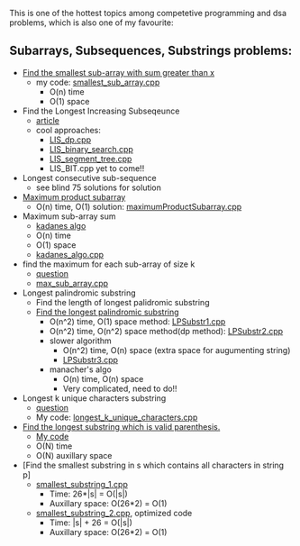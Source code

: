 This is one of the hottest topics among competetive programming and dsa problems, which is also one of my favourite:

## Subarrays, Subsequences, Substrings problems:
- [Find the smallest sub-array with sum greater than x](https://www.geeksforgeeks.org/problems/smallest-subarray-with-sum-greater-than-x5651/1)
  - my code: [smallest_sub_array.cpp](smallest_sub_array.cpp)
    - O(n) time
    - O(1) space
- Find the Longest Increasing Subseqeunce
  - [article](https://leetcode.com/problems/longest-increasing-subsequence/solutions/1326308/c-python-dp-binary-search-bit-segment-tree-solutions-picture-explain-o-nlogn/)
  - cool approaches:
    - [LIS_dp.cpp](LIS_dp.cpp)
    - [LIS_binary_search.cpp](LIS_binary_search.cpp)
    - [LIS_segment_tree.cpp](LIS_segment_tree.cpp)
    - LIS_BIT.cpp yet to come!!
- Longest consecutive sub-sequence
  - see blind 75 solutions for solution
- [Maximum product subarray](https://www.geeksforgeeks.org/problems/maximum-product-subarray3604/1)
  - O(n) time, O(1) solution: [maximumProductSubarray.cpp](maximumProductSubarray.cpp) 
- Maximum sub-array sum
  - [kadanes algo](https://www.geeksforgeeks.org/problems/kadanes-algorithm-1587115620/1)
  - O(n) time
  - O(1) space
  - [kadanes_algo.cpp](kadanes_algo.cpp)
- find the maximum for each sub-array of size k
  - [question](https://www.geeksforgeeks.org/problems/maximum-of-all-subarrays-of-size-k3101/1)
  - [max_sub_array.cpp](max_sub_array.cpp)
- Longest palindromic substring
  - Find the length of longest palidromic substring
  - [Find the longest palindromic substring](https://www.geeksforgeeks.org/problems/longest-palindrome-in-a-string3411/1)
    - O(n^2) time, O(1) space method: [LPSubstr1.cpp](LPSubstr1.cpp)
    - O(n^2) time, O(n^2) space method(dp method): [LPSubstr2.cpp](LPSubstr2.cpp)
    - slower algorithm 
      - O(n^2) time, O(n) space (extra space for augumenting string)
      - [LPSubstr3.cpp](LPSubstr3.cpp)
    - manacher's algo 
      - O(n) time, O(n) space
      - Very complicated, need to do!!
- Longest k unique characters substring
  - [question](https://www.geeksforgeeks.org/problems/longest-k-unique-characters-substring0853/1)
  - My code: [longest_k_unique_characters.cpp](longest_k_unique_characters.cpp)
- [Find the longest substring which is valid parenthesis.](https://www.geeksforgeeks.org/problems/longest-valid-parentheses5657/1)
  - [My code](longest_k_unique_characters.cpp)
  - O(N) time
  - O(N) auxillary space
- [Find the smallest substring in s which contains all characters in string p]
  - [smallest_substring_1.cpp](smallest_substring_1.cpp)
    - Time: 26*|s| = O(|s|)
    - Auxillary space: O(26*2) = O(1)
  - [smallest_substring_2.cpp](smallest_substring_2.cpp), optimized code
    - Time: |s| + 26 = O(|s|)
    - Auxillary space: O(26*2) = O(1)